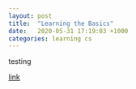 ```yaml
---
layout: post
title:  "Learning the Basics"
date:   2020-05-31 17:19:03 +1000
categories: learning cs
---
```


testing

[link](./test.html)
